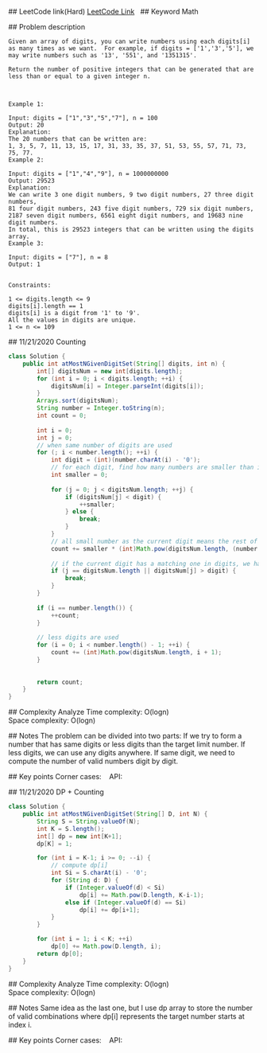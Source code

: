 ## LeetCode link(Hard)
[LeetCode Link](https://leetcode.com/problems/numbers-at-most-n-given-digit-set/)
 
## Keyword
Math

## Problem description
```
Given an array of digits, you can write numbers using each digits[i] as many times as we want.  For example, if digits = ['1','3','5'], we may write numbers such as '13', '551', and '1351315'.

Return the number of positive integers that can be generated that are less than or equal to a given integer n.

 

Example 1:

Input: digits = ["1","3","5","7"], n = 100
Output: 20
Explanation: 
The 20 numbers that can be written are:
1, 3, 5, 7, 11, 13, 15, 17, 31, 33, 35, 37, 51, 53, 55, 57, 71, 73, 75, 77.
Example 2:

Input: digits = ["1","4","9"], n = 1000000000
Output: 29523
Explanation: 
We can write 3 one digit numbers, 9 two digit numbers, 27 three digit numbers,
81 four digit numbers, 243 five digit numbers, 729 six digit numbers,
2187 seven digit numbers, 6561 eight digit numbers, and 19683 nine digit numbers.
In total, this is 29523 integers that can be written using the digits array.
Example 3:

Input: digits = ["7"], n = 8
Output: 1
 

Constraints:

1 <= digits.length <= 9
digits[i].length == 1
digits[i] is a digit from '1' to '9'.
All the values in digits are unique.
1 <= n <= 109
```
## 11/21/2020 Counting
```java
class Solution {
    public int atMostNGivenDigitSet(String[] digits, int n) {
        int[] digitsNum = new int[digits.length];
        for (int i = 0; i < digits.length; ++i) {
            digitsNum[i] = Integer.parseInt(digits[i]);
        }
        Arrays.sort(digitsNum);
        String number = Integer.toString(n);
        int count = 0;
        
        int i = 0;
        int j = 0;
        // when same number of digits are used
        for (; i < number.length(); ++i) {
            int digit = (int)(number.charAt(i) - '0');
            // for each digit, find how many numbers are smaller than it
            int smaller = 0;
            
            for (j = 0; j < digitsNum.length; ++j) {
                if (digitsNum[j] < digit) {
                    ++smaller;
                } else {
                    break;
                }
            }
            // all small number as the current digit means the rest of the digits can be anything
            count += smaller * (int)Math.pow(digitsNum.length, (number.length() - i - 1));
            
            // if the current digit has a matching one in digits, we have to go into the next loop
            if (j == digitsNum.length || digitsNum[j] > digit) {
                break;
            }
        }
        
        if (i == number.length()) {
            ++count;
        }
        
        // less digits are used
        for (i = 0; i < number.length() - 1; ++i) {
            count += (int)Math.pow(digitsNum.length, i + 1);
        }
        
        
        return count;
    }
}
```

## Complexity Analyze
Time complexity: O(logn)  
Space complexity: O(logn)

## Notes
The problem can be divided into two parts: If we try to form a number that has same digits or less digits than the target limit number. If less digits, we can use any digits anywhere. If same digit, we need to compute the number of valid numbers digit by digit.  

## Key points
Corner cases:   
API:

## 11/21/2020 DP + Counting
```java
class Solution {
    public int atMostNGivenDigitSet(String[] D, int N) {
        String S = String.valueOf(N);
        int K = S.length();
        int[] dp = new int[K+1];
        dp[K] = 1;

        for (int i = K-1; i >= 0; --i) {
            // compute dp[i]
            int Si = S.charAt(i) - '0';
            for (String d: D) {
                if (Integer.valueOf(d) < Si)
                    dp[i] += Math.pow(D.length, K-i-1);
                else if (Integer.valueOf(d) == Si)
                    dp[i] += dp[i+1];
            }
        }

        for (int i = 1; i < K; ++i)
            dp[0] += Math.pow(D.length, i);
        return dp[0];
    }
}
```

## Complexity Analyze
Time complexity: O(logn)  
Space complexity: O(logn)

## Notes
Same idea as the last one, but I use dp array to store the number of valid combinations where dp[i] represents the target number starts at index i.  

## Key points
Corner cases:   
API: